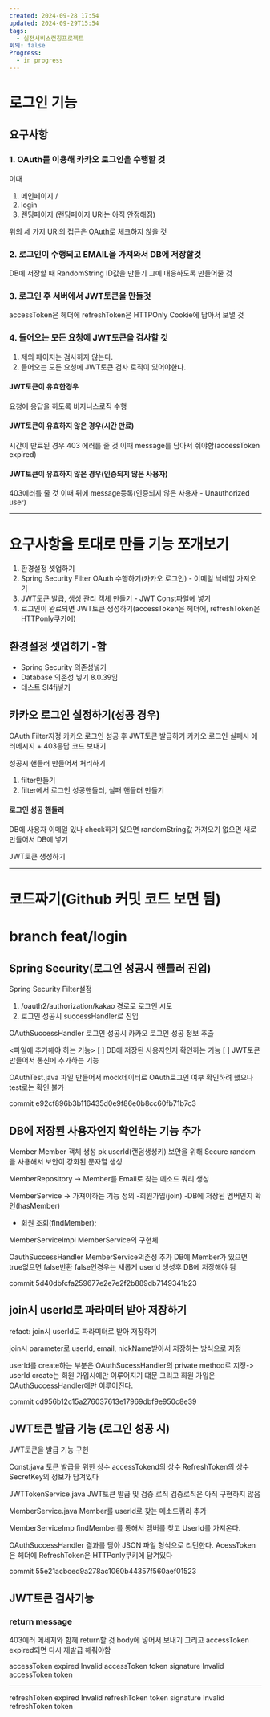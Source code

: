```yaml
---
created: 2024-09-28 17:54
updated: 2024-09-29T15:54
tags:
  - 실전서비스런칭프로젝트
회의: false
Progress:
  - in progress
---
```

# 로그인 기능
## 요구사항

### 1.  OAuth를 이용해 카카오 로그인을 수행할 것
이때 
1. 메인페이지 /
2. login
3. 랜딩페이지 (랜딩페이지 URI는 아직 안정해짐) 

위의 세 가지 URI의 접근은 OAuth로 체크하지 않을 것
### 2. 로그인이 수행되고 EMAIL을 가져와서 DB에 저장할것 
DB에 저장할 때 RandomString ID값을 만들기 그에 대응하도록 만들어줄 것

### 3. 로그인 후 서버에서 JWT토큰을 만들것
accessToken은 헤더에
refreshToken은 HTTPOnly Cookie에 담아서 보낼 것
### 4. 들어오는 모든 요청에 JWT토큰을 검사할 것
1. 제외 페이지는 검사하지 않는다.
2. 들어오는 모든 요청에 JWT토큰 검사 로직이 있어야한다. 
#### JWT토큰이 유효한경우 
요청에 응답을 하도록 비지니스로직 수행
#### JWT토큰이 유효하지 않은 경우(시간 만료)
시간이 만료된 경우 403 에러를 줄 것 이때 message를 담아서 줘야함(accessToken expired)
#### JWT토큰이 유효하지 않은 경우(인증되지 않은 사용자)
403에러를 줄 것
이때 뒤에 message등록(인증되지 않은 사용자 - Unauthorized user)

---
# 요구사항을 토대로 만들 기능 쪼개보기

1. 환경설정 셋업하기
2. Spring Security Filter OAuth 수행하기(카카오 로그인) - 이메일 닉네임 가져오기
3. JWT토큰 발급, 생성 관리 객체 만들기 - JWT Const파일에 넣기
4. 로그인이 완료되면 JWT토큰 생성하기(accessToken은 헤더에, refreshToken은 HTTPonly쿠키에)


## 환경설정 셋업하기 -함
- Spring Security 의존성넣기
- Database 의존성 넣기 8.0.39임
- 테스트 Sl4fj넣기

## 카카오 로그인 설정하기(성공 경우)
OAuth Filter지정 
카카오 로그인 성공 후 JWT토큰 발급하기
카카오 로그인 실패시 에러메시지 + 403응답 코드 보내기

성공시 핸들러 만들어서 처리하기

1. filter만들기
2. filter에서 로그인 성공핸들러, 실패 핸들러 만들기

#### 로그인 성공 핸들러
DB에 사용자 이메일 있나 check하기
있으면 randomString값 가져오기 없으면 새로 만들어서 DB에 넣기


JWT토큰 생성하기

---
# 코드짜기(Github 커밋 코드 보면 됨)
# branch feat/login

## Spring Security(로그인 성공시 핸들러 진입)
Spring Security Filter설정
1. /oauth2/authorization/kakao 경로로 로그인 시도
2. 로그인 성공시 successHandler로 진입

OAuthSuccessHandler
로그인 성공시 카카오 로그인 성공 정보 추출

<파일에 추가해야 하는 기능>
[ ] DB에 저장된 사용자인지 확인하는 기능
[ ] JWT토큰 만들어서 통신에 추가하는 기능

OAuthTest.java
파일 만들어서 mock데이터로 OAuth로그인 여부 확인하려 했으나
test로는 확인 불가

  
commit e92cf896b3b116435d0e9f86e0b8cc60fb71b7c3

## DB에 저장된 사용자인지 확인하는 기능 추가

Member
Member 객체 생성
pk userId(랜덤생성키) 보안을 위해
Secure random을 사용해서 보안이 강화된 문자열 생성

MemberRepository
-> Member를 Email로 찾는 메소드 쿼리 생성

MemberService
-> 가져야하는 기능 정의
-회원가입(join)
-DB에 저장된 멤버인지 확인(hasMember)
- 회원 조회(findMember);

MemberServiceImpl
MemberService의 구현체

OauthSuccessHandler
MemberService의존성 추가
DB에 Member가 있으면 true없으면 false반환
false인경우는 새롭게 userId 생성후 DB에 저장해야 됨
  
commit 5d40dbfcfa259677e2e7e2f2b889db7149341b23

## join시 userId로 파라미터 받아 저장하기
refact: join시 userId도 파라미터로 받아 저장하기

join시 parameter로 userId, email, nickName받아서 저장하는 방식으로 지정

userId를 create하는 부분은 OAuthSucessHandler의 private method로 지정-> userId create는 회원 가입시에만 이루어지기 떄문
그리고 회원 가입은 OAuthSuccessHandler에만 이루어진다.


commit cd956b12c15a276037613e17969dbf9e950c8e39

## JWT토큰 발급 기능 (로그인 성공 시)
JWT토큰을 발급 기능 구현

Const.java
토큰 발급을 위한 상수
accessTokend의 상수
RefreshToken의 상수
SecretKey의 정보가 담겨있다

JWTTokenService.java
JWT토큰 발급 및 검증 로직
검증로직은 아직 구현하지 않음

MemberService.java
Member를 userId로 찾는 메소드쿼리 추가

MemberServiceImp
findMember를 통해서 멤버를 찾고 UserId를 가져온다.

OAuthSuccessHandler
결과를 담아 JSON 파일 형식으로 리턴한다.
AcessToken은 헤더에
RefreshToken은 HTTPonly쿠키에 담겨있다

  
commit 55e21acbced9a278ac1060b44357f560aef01523

## JWT토큰 검사기능

### return message
403에러 메세지와 함께 return할 것  body에 넣어서 보내기
그리고 accessToken expired되면 다시 재발급 해줘야함
 
accessToken expired
 Invalid accessToken token signature
Invalid accessToken token

---

refreshToken expired
Invalid refreshToken token signature
Invalid refreshToken token